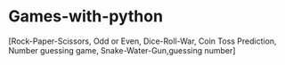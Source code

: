 # Games-with-python
[Rock-Paper-Scissors, Odd or Even, Dice-Roll-War, Coin Toss Prediction, Number guessing game, Snake-Water-Gun,guessing number]
